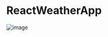 # ReactWeatherApp
![image](https://user-images.githubusercontent.com/83536108/151701462-8b2d170d-eca5-4ba8-9ebb-860d9a24028f.png)

